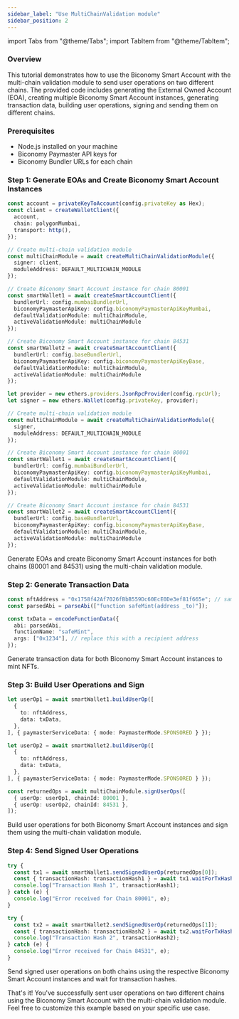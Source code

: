 ```yaml
---
sidebar_label: "Use MultiChainValidation module"
sidebar_position: 2
---
```


import Tabs from "@theme/Tabs";
import TabItem from "@theme/TabItem";

### Overview

This tutorial demonstrates how to use the Biconomy Smart Account with the multi-chain validation module to send user operations on two different chains. The provided code includes generating the External Owned Account (EOA), creating multiple Biconomy Smart Account instances, generating transaction data, building user operations, signing and sending them on different chains.

### Prerequisites

- Node.js installed on your machine
- Biconomy Paymaster API keys for 
- Biconomy Bundler URLs for each chain

### Step 1: Generate EOAs and Create Biconomy Smart Account Instances

<Tabs>
  <TabItem value="viem" label="viem">
  
  ```typescript
  const account = privateKeyToAccount(config.privateKey as Hex);
  const client = createWalletClient({
    account,
    chain: polygonMumbai,
    transport: http(),
  });

  // Create multi-chain validation module
  const multiChainModule = await createMultiChainValidationModule({
    signer: client,
    moduleAddress: DEFAULT_MULTICHAIN_MODULE
  });

  // Create Biconomy Smart Account instance for chain 80001
  const smartWallet1 = await createSmartAccountClient({
    bundlerUrl: config.mumbaiBundlerUrl,
    biconomyPaymasterApiKey: config.biconomyPaymasterApiKeyMumbai,
    defaultValidationModule: multiChainModule,
    activeValidationModule: multiChainModule
  });

  // Create Biconomy Smart Account instance for chain 84531
  const smartWallet2 = await createSmartAccountClient({
    bundlerUrl: config.baseBundlerUrl,
    biconomyPaymasterApiKey: config.biconomyPaymasterApiKeyBase,
    defaultValidationModule: multiChainModule,
    activeValidationModule: multiChainModule
  });
  ```

  </TabItem>

  <TabItem value="ethers" label="ethers">
  
  ```typescript
  let provider = new ethers.providers.JsonRpcProvider(config.rpcUrl);
  let signer = new ethers.Wallet(config.privateKey, provider);

  // Create multi-chain validation module
  const multiChainModule = await createMultiChainValidationModule({
    signer,
    moduleAddress: DEFAULT_MULTICHAIN_MODULE
  });

  // Create Biconomy Smart Account instance for chain 80001
  const smartWallet1 = await createSmartAccountClient({
    bundlerUrl: config.mumbaiBundlerUrl,
    biconomyPaymasterApiKey: config.biconomyPaymasterApiKeyMumbai,
    defaultValidationModule: multiChainModule,
    activeValidationModule: multiChainModule
  });

  // Create Biconomy Smart Account instance for chain 84531
  const smartWallet2 = await createSmartAccountClient({
    bundlerUrl: config.baseBundlerUrl,
    biconomyPaymasterApiKey: config.biconomyPaymasterApiKeyBase,
    defaultValidationModule: multiChainModule,
    activeValidationModule: multiChainModule
  });
  ```

  </TabItem>
</Tabs>

Generate EOAs and create Biconomy Smart Account instances for both chains (80001 and 84531) using the multi-chain validation module.

### Step 2: Generate Transaction Data

```typescript
const nftAddress = "0x1758f42Af7026fBbB559Dc60EcE0De3ef81f665e"; // same address for both chains
const parsedAbi = parseAbi(["function safeMint(address _to)"]);

const txData = encodeFunctionData({
  abi: parsedAbi,
  functionName: "safeMint",
  args: ["0x1234"], // replace this with a recipient address
});
```

Generate transaction data for both Biconomy Smart Account instances to mint NFTs.

### Step 3: Build User Operations and Sign

```typescript
let userOp1 = await smartWallet1.buildUserOp([
  {
    to: nftAddress,
    data: txData,
  },
], { paymasterServiceData: { mode: PaymasterMode.SPONSORED } });

let userOp2 = await smartWallet2.buildUserOp([
  {
    to: nftAddress,
    data: txData,
  },
], { paymasterServiceData: { mode: PaymasterMode.SPONSORED } });

const returnedOps = await multiChainModule.signUserOps([
  { userOp: userOp1, chainId: 80001 },
  { userOp: userOp2, chainId: 84531 },
]);
```

Build user operations for both Biconomy Smart Account instances and sign them using the multi-chain validation module.

### Step 4: Send Signed User Operations

```typescript
try {
  const tx1 = await smartWallet1.sendSignedUserOp(returnedOps[0]);
  const { transactionHash: transactionHash1 } = await tx1.waitForTxHash();
  console.log("Transaction Hash 1", transactionHash1);
} catch (e) {
  console.log("Error received for Chain 80001", e);
}

try {
  const tx2 = await smartWallet2.sendSignedUserOp(returnedOps[1]);
  const { transactionHash: transactionHash2 } = await tx2.waitForTxHash();
  console.log("Transaction Hash 2", transactionHash2);
} catch (e) {
  console.log("Error received for Chain 84531", e);
}
```

Send signed user operations on both chains using the respective Biconomy Smart Account instances and wait for transaction hashes.

That's it! You've successfully sent user operations on two different chains using the Biconomy Smart Account with the multi-chain validation module. Feel free to customize this example based on your specific use case.